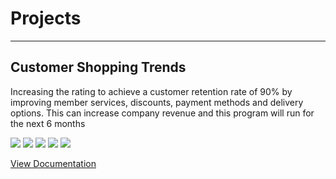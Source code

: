 # Projects
---
## Customer Shopping Trends

Increasing the rating to achieve a customer retention rate of 90% by improving member services, discounts, 
payment methods and delivery options. This can increase company revenue and this program will run for the 
next 6 months 

[![](https://img.shields.io/badge/Python-white?logo=Python)](#) [![](https://img.shields.io/badge/Pandas-white?logo=Pandas)](#) [![](https://img.shields.io/badge/numpy-white?logo=numpy)](#) [![](https://img.shields.io/badge/seaborn-white?logo=seaborn)](#) [![](https://img.shields.io/badge/Matplotlib-white?logo=Matplotlib)](#)

[View Documentation](https://github.com/saepulhilal/customer-shopping-trends)
